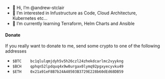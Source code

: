 - 👋 Hi, I’m @andrew-stclair
- 👀 I’m interested in Infustructure as Code, Cloud Architecture, Kubernetes etc...
- 🌱 I’m currently learning Terraform, Helm Charts and Ansible

#### Donate
If you really want to donate to me, send some crypto to one of the following addresses

- `$BTC    bc1qlulqmjdyh5v5h26czl24zhekdcarlmc2vyykng`
- `$BCH    qphqn52lpdquq4x9w0urgax0lymq92pgxyecyvku49`
- `$ETH    0x21a91eF8B7b24A40503B3729E228b60dEd68DB59`

<!---
andrew-stclair/andrew-stclair is a ✨ special ✨ repository because its `README.md` (this file) appears on your GitHub profile.
You can click the Preview link to take a look at your changes.
--->
